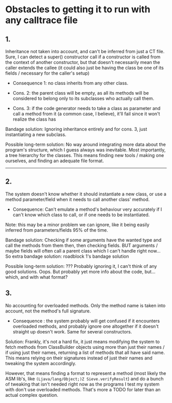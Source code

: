 # Obstacles to getting it to run with any calltrace file

## 1.
Inheritance not taken into account, and can't be inferred from just a CT file.
Sure, I can detect a super() constructor call if a constructor is called from the context of another constructor, but that doesn't necessarily mean
the caller extends the callee (it could also just be having the class be one of its fields / necessary for the caller's setup)


- Consequence 1: no class inherits from any other class.

- Cons. 2: the parent class will be empty, as all its methods will be considered to belong only to its subclasses who actually call them.

- Cons. 3: if the code generator needs to take a class as parameter and call a method from it (a common case, I believe),
it'll fail since it won't realize the class has

Bandage solution: Ignoring inheritance entirely and for cons. 3, just instantiating a new subclass.

Possible long-term solution: No way around integrating more data about the program's structure, which I guess always was inevitable. Most importantly, a tree hierarchy for the classes.
This means finding new tools / making one ourselves, and finding an adequate file format.

---

## 2.
The system doesn't know whether it should instantiate a new class, or use a method parameter/field when it needs to call another class' method.

- Consequence: Can't emulate a method's behaviour very accurately if I can't know which class to call, or if one needs to be instantiated.

Note: this may be a minor problem we can ignore, like it being easily inferred from parameters/fields 95% of the time.

Bandage solution: Checking if some arguments have the wanted type and call the methods from them then, then checking fields.
BUT arguments / maybe fields will often call a parent class which I can't handle right now...
So extra bandage solution: roadblock 1's bandage solution

Possible long-term solution: ??? Probably ignoring it, I can't think of any good solutions. Oops.
But probably yet more info about the code, but... which, and with what format?

## 3.
No accounting for overloaded methods. Only the method name is taken into account, not the method's full signature.

- Consequence : the system probably will get confused if it encounters overloaded methods, and probably ignore one altogether
if it doesn't straight up doesn't work. Same for several constructors.


Solution: Frankly, it's not a hard fix, it just means modifying the system to fetch methods from ClassBuilder objects
using more than just their names / if using just their names, returning a list of methods that all have said name.
This means relying on their signatures instead of just their names and tweaking the system accordingly.

However, that means finding a format to represent a method (most likely the ASM lib's, like `(Ljava/lang/Object;)Z Sieve.verifyResult`)
and do a bunch of tweaking that isn't needed right now as the programs I test my system with don't use
overloaded methods. That's more a TODO for later than an actual complex question.